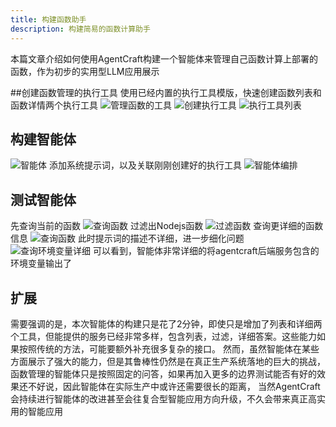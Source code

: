 ```yaml
---
title: 构建函数助手
description: 构建简易的函数计算助手
---
```

本篇文章介绍如何使用AgentCraft构建一个智能体来管理自己函数计算上部署的函数，作为初步的实用型LLM应用展示

##创建函数管理的执行工具
使用已经内置的执行工具模版，快速创建函数列表和函数详情两个执行工具
![管理函数的工具](https://img.alicdn.com/imgextra/i3/O1CN01uvPYU723Gw5Sx5o1o_!!6000000007229-0-tps-3484-1774.jpg)
![创建执行工具](https://img.alicdn.com/imgextra/i3/O1CN01XM5Rl01CfVhZFjz3m_!!6000000000108-0-tps-3520-1700.jpg)
![执行工具列表](https://img.alicdn.com/imgextra/i2/O1CN01cUiOkv1k3DWYCFjAY_!!6000000004627-0-tps-3564-1692.jpg)

## 构建智能体
![智能体](https://img.alicdn.com/imgextra/i4/O1CN012UEfx91xQenZWJZkk_!!6000000006438-0-tps-3546-1782.jpg)
添加系统提示词，以及关联刚刚创建好的执行工具
![智能体编排](https://img.alicdn.com/imgextra/i1/O1CN01mJleRl1hkmLXMUOaY_!!6000000004316-0-tps-3570-1822.jpg)
## 测试智能体
先查询当前的函数
![查询函数](https://img.alicdn.com/imgextra/i2/O1CN01zNsBkg1z7XUuirVjV_!!6000000006667-0-tps-3520-1824.jpg)
过滤出Nodejs函数
![过滤函数](https://img.alicdn.com/imgextra/i3/O1CN01avR5101IHaiHz6fy5_!!6000000000868-0-tps-3568-1824.jpg)
查询更详细的函数信息
![查询函数](https://img.alicdn.com/imgextra/i4/O1CN012oafeW1HFTGMj9vRr_!!6000000000728-0-tps-3530-1834.jpg)
此时提示词的描述不详细，进一步细化问题
![查询环境变量详细](https://img.alicdn.com/imgextra/i1/O1CN01zAFrIQ1rGE5G7HRVr_!!6000000005603-0-tps-3562-1818.jpg)
可以看到，智能体非常详细的将agentcraft后端服务包含的环境变量输出了

## 扩展
需要强调的是，本次智能体的构建只是花了2分钟，即使只是增加了列表和详细两个工具，但能提供的服务已经非常多样，包含列表，过滤，详细答案。这些能力如果按照传统的方法，可能要额外补充很多复杂的接口。
然而，虽然智能体在某些方面展示了强大的能力，但是其鲁棒性仍然是在真正生产系统落地的巨大的挑战，函数管理的智能体只是按照固定的问答，如果再加入更多的边界测试能否有好的效果还不好说，因此智能体在实际生产中或许还需要很长的距离，
当然AgentCraft会持续进行智能体的改进甚至会往复合型智能应用方向升级，不久会带来真正高实用的智能应用